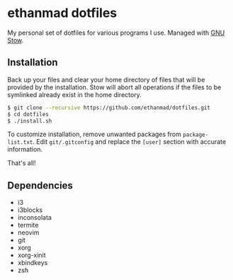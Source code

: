ethanmad dotfiles
=================

My personal set of dotfiles for various programs I use.
Managed with [GNU Stow](https://www.gnu.org/software/stow/).


Installation
------------

Back up your files and clear your home directory of files that will be provided by the installation. 
Stow will abort all operations if the files to be symlinked already exist in the home directory.

``` bash
$ git clone --recursive https://github.com/ethanmad/dotfiles.git
$ cd dotfiles
$ ./install.sh
```

To customize installation, remove unwanted packages from `package-list.txt`.
Edit `git/.gitconfig` and replace the `[user]` section with accurate information.

That's all!

Dependencies
-----------

  - i3
  - i3blocks
  - inconsolata
  - termite
  - neovim
  - git
  - xorg
  - xorg-xinit
  - xbindkeys
  - zsh
